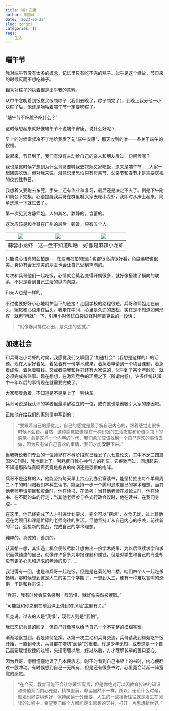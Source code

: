 ```yaml
---
title: 端午安康
author: 黄国政
date: '2023-06-22'
slug: zongzi
categories: []
tags:
  - 生活
---
```


<!--more-->

## 端午节

我对端午节没有太多的概念，记忆里只有吃不完的粽子。似乎是这个缘故，节日来的时候反而不想吃粽子。

锦秀对粽子的执着很是出乎我的意料。

从中午念叨着到饭堂买饭领粽子（我们去晚了，粽子领完了），到晚上我分他一小块粽子后，他还是嘀咕着端午节一定要吃粽子。

“端午节不吃粽子吃什么？”

这时候想起来就好像端午节不说端午安康，说什么好呢？

早上的时候雷叔冷不丁地给我发了句“端午安康”，那天收到的唯一一条关于端午的祝福。

说起来，节日到了，我们有没有主动给自己的亲人和朋友发过一句问候呢？

我也是这时候才想到为什么哥哥要喊我去锷姨丈家吃饭，原来是端午节……大家一起团圆吃饭。但对我来说，潜意识里恐怕只有母亲节、父亲节和春节才是需要庆祝的仪式性节日。

我想着又要跑去东莞，手头上还有作业和复习，最后还是决定不去了。倒是下午刚和周公下完棋，心语提醒我兵哥在群里喊大家去吃小龙虾，我即时从床上起来，简单洗漱一下就过去了。

第一次见到方静师姐，人如其名，静静的，含蓄的。

这次应该是和兵哥在广州的最后一顿饭，只有五个人。

|![](/images/posts/2023/06/06-22-xiao-long-xia.jpg)|![](/images/posts/2023/06/06-22-xiao-long-xia3.jpg)|![](/images/posts/2023/06/06-22-xiao-long-xia2.jpg)|
|:-:|:-:|:-:|
|蒜蓉小龙虾|这一盘不知道叫啥|好像是麻辣小龙虾|

只能说心语真的会拍照……在涠洲岛拍的照片也都很高清很好看，角度选取也很美。身边有会发现美的朋友也会让自己受到熏陶的。

每次和兵哥他们一起吃饭，心情就会莫名变得开朗很多，就好像搭建了横向的联系，不只是看到自己生活的纵向向度。

和亲人也是一样的。

不过也要好好小心地呵护当下的链接！走回学校的路程很短，兵哥和师姐走在前头，婉岚和心语走在后头，我走在中间，心里是久违的放松，实在是不知道如何形容，就再“再就”一下，引用小时候玩口袋妖怪时阿戴克说的一段话：

> “就像春风拂过心田，是久违的感觉。”

## 加速社会

和兵哥吃小龙虾的时候，我感觉我们又聊回了“加速社会”（我想是这样的）的话题。现在大家好着急，着急着有一份学术成果，着急着申请到一个项目课题，着急着成名，着急着赚钱。又或者像我和兵哥还有大家说的，似乎到了某个年龄段，就必须完成某件事。现在想想，在激烈竞争的环境之下（所谓内卷），许多传统认知中十年以后的事情现在就需要完成了。

大家都着急着，不知道是不是坐上了一列快车。

兵哥可说是我认识的学者里最清醒独立的一位，或许这也是他吸引大家的原因吧。

正如他在给我们的离别信中写到的：

> “要跟着自己的感觉走，自己的感觉是最了解自己内心的，跟着感觉走很多时候不会错。当然，这种感觉应该是在一种积极的生活态度和价值引领下的感觉。愈是这样一个内卷的时代，我们愈加应该找到一个自己喜欢的事情去做，因为只有做自己喜欢的事情，我们才能**安静**下来。”

当我听说我们专业的一位师兄在本科阶段就已经发了六七篇论文，其中不乏三四篇国外C刊时，我也踏上了一列耗费自我心神气力的列车。它疾驰而过，回想起来，不知道那阵阵轰鸣声究竟是悲哀的呜咽还是恐惧的咆哮。

兵哥不是这样的人，他能坚持每天早上六点到办公室读书，能坚持抽出每个单周周二下午的时间陪我们本科生读书，能坚持一步一个脚印追求自己的学术理想。当其他老师申请项目和资金时，他在读书、在备考；当其他老师在发论文时，他在读书、在不同的岛屿行走；当其他老师参与各式行政会议时，他在读书、在我们身边……

在这里，他已经完成了人才引进计划要求，完全可以“摆烂”，衣食无忧，过上其他还在为项目和课题忙碌的老师向往的生活。但他坚持听从自己内心的呼唤，前往新的平台，迎接新的挑战，完成自己的学术理想。

纯粹的，真诚的，善良的。

认真想一想，其实遇上机会便绞尽脑汁想做出一份学术成果、为以后继续求学和求职而做铺垫的自己，就像许许多多为申报课题和赚钱，但是对学生和自己的专业却没有更多心思和追求的老师的影子……

我记得有一回，也是和兵哥一起吃饭，但是是在菊苑的二楼，咱们四个人一起吃杀猪粉。那时候想到这是大二的第二个学期了，一想到大三，便有一种难以言喻的恐惧，于是和兵哥说：

“兵哥，我有时候会莫名感到一阵恐惧，就好像突然被攫取。”

“可能就和你之前在前沿课上讲到的‘风险’主题有关。”

贝克说，过去的人是“我饿”，现代人则是“我怕”。

我已忘记兵哥的回复，但自己好像可以给予自己一个不完整的模糊答案。

渐渐地察觉到，我是如何急躁。从第一次主动和兵哥交流，兵哥请我到梅苑吃午饭开始，一直到今天，兵哥都在唠叨“阅读”的重要。许是少年无知，或者这是一个自己需要缓慢挨捶的过程，头撞南墙以后，疼过以后，方才理解长辈的苦口婆心。

因为兵哥，懵懵懂懂地读了几本民族志，时不时看到自己书架上的书时，内心便翻过一股冲动。有时候想到自己一无所有，但是还有很多书时，心里竟会泛起一阵宽慰的感觉。

> “在今天，教育可能不会让你荣华富贵，但是你绝对可以因教育传递的知识和价值观而内心充盈，精神饱满，命运自然不一样。所以，无论什么时候，顺境也好逆境也好，保持阅读十分重要，人生的一些挫折往往就是发生在阅读的过程中。希望我们每个人都能走出思想的天井，打开一片思想新世界。”